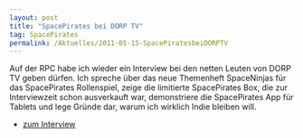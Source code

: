 ```yaml
---
layout: post
title: "SpacePirates bei DORP TV"
tag: SpacePirates
permalink: /Aktuelles/2011-05-15-SpacePiratesbeiDORPTV
---
```


Auf der RPC habe ich wieder ein Interview bei den netten Leuten von DORP TV geben dürfen. Ich spreche über das neue Themenheft SpaceNinjas für das SpacePirates Rollenspiel, zeige die limitierte SpacePirates Box, die zur Interviewzeit schon ausverkauft war, demonstriere die SpacePirates App für Tablets und lege Gründe dar, warum ich wirklich Indie bleiben will.

- [zum Interview](http://www.die-dorp.de/.php?option=com_content&amp;view=article&amp;id=1657)
